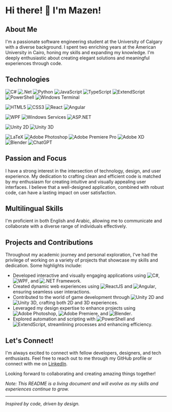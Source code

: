 # Hi there! 👋 I'm Mazen!

## About Me

I'm a passionate software engineering student at the University of Calgary with a diverse background. I spent two enriching years at the American University in Cairo, honing my skills and expanding my knowledge. I'm deeply enthusiastic about creating elegant solutions and meaningful experiences through code.
<!-- simpleicons.org -->
## Technologies

  ![C#](https://img.shields.io/badge/C%23-5C2D91?style=for-the-badge&logo=c-sharp&logoColor=white)
  ![.Net](https://img.shields.io/badge/.NET-5C2D91?style=for-the-badge&logo=.net&logoColor=white)
  ![Python](https://img.shields.io/badge/python-3670A0?style=for-the-badge&logo=python&logoColor=ffdd54)
  ![JavaScript](https://img.shields.io/badge/javascript-%23323330.svg?style=for-the-badge&logo=javascript&logoColor=%23F7DF1E)
  ![TypeScript](https://img.shields.io/badge/typescript-%23007ACC.svg?style=for-the-badge&logo=typescript&logoColor=white)
  ![ExtendScript](https://img.shields.io/badge/extendscript-%23510f17.svg?style=for-the-badge&logo=adobe&logoColor=white)
  ![PowerShell](https://img.shields.io/badge/PowerShell-%235391FE.svg?style=for-the-badge&logo=powershell&logoColor=white)
  ![Windows Terminal](https://img.shields.io/badge/Windows%20Terminal-%234D4D4D.svg?style=for-the-badge&logo=windows-terminal&logoColor=white)

  ![HTML5](https://img.shields.io/badge/html5-%23E34F26.svg?style=for-the-badge&logo=html5&logoColor=white)
  ![CSS3](https://img.shields.io/badge/css3-%231572B6.svg?style=for-the-badge&logo=css3&logoColor=white)
  ![React](https://img.shields.io/badge/react-%2320232a.svg?style=for-the-badge&logo=react&logoColor=%2361DAFB)
  ![Angular](https://img.shields.io/badge/angular-%23DD0031.svg?style=for-the-badge&logo=angular&logoColor=white)

  ![WPF](https://img.shields.io/badge/WPF-5C2D91?style=for-the-badge&logo=dotnet&logoColor=white)
  ![Windows Services](https://img.shields.io/badge/Windows%20services-5C2D91?style=for-the-badge&logo=dotnet&logoColor=white)
  ![ASP.NET](https://img.shields.io/badge/ASP.NET-5C2D91?style=for-the-badge&logo=dotnet&logoColor=white)
  

  ![Unity 2D](https://img.shields.io/badge/unity2d-%23000000.svg?style=for-the-badge&logo=unity&logoColor=white)
  ![Unity 3D](https://img.shields.io/badge/unity3d-%23000000.svg?style=for-the-badge&logo=unity&logoColor=white)

  ![LaTeX](https://img.shields.io/badge/latex-%23008080.svg?style=for-the-badge&logo=latex&logoColor=white)
  ![Adobe Photoshop](https://img.shields.io/badge/adobe%20photoshop-%2331A8FF.svg?style=for-the-badge&logo=adobe%20photoshop&logoColor=white)
  ![Adobe Premiere Pro](https://img.shields.io/badge/Adobe%20Premiere%20Pro-9999FF.svg?style=for-the-badge&logo=Adobe%20Premiere%20Pro&logoColor=white)
  ![Adobe XD](https://img.shields.io/badge/Adobe%20XD-470137?style=for-the-badge&logo=Adobe%20XD&logoColor=#FF61F6)
  ![Blender](https://img.shields.io/badge/blender-%23F5792A.svg?style=for-the-badge&logo=blender&logoColor=white)
  ![ChatGPT](https://img.shields.io/badge/chatGPT-74aa9c?style=for-the-badge&logo=openai&logoColor=white)

## Passion and Focus

I have a strong interest in the intersection of technology, design, and user experience. My dedication to crafting clean and efficient code is matched by my enthusiasm for creating intuitive and visually appealing user interfaces. I believe that a well-designed application, combined with robust code, can have a lasting impact on user satisfaction.

## Multilingual Skills

I'm proficient in both English and Arabic, allowing me to communicate and collaborate with a diverse range of individuals effectively.

## Projects and Contributions

Throughout my academic journey and personal exploration, I've had the privilege of working on a variety of projects that showcase my skills and dedication. Some highlights include:

- Developed interactive and visually engaging applications using ![C#](https://img.shields.io/badge/-C%23-green), ![WPF](https://img.shields.io/badge/-WPF-purple), and ![.NET Framework](https://img.shields.io/badge/-.NET%20Framework-blue).
- Created dynamic web experiences using ![ReactJS](https://img.shields.io/badge/-ReactJS-blue) and ![Angular](https://img.shields.io/badge/-Angular-red), ensuring seamless user interactions.
- Contributed to the world of game development through ![Unity 2D](https://img.shields.io/badge/-Unity%202D-orange) and ![Unity 3D](https://img.shields.io/badge/-Unity%203D-green), crafting both 2D and 3D experiences.
- Leveraged my design expertise to enhance projects using ![Adobe Photoshop](https://img.shields.io/badge/-Adobe%20Photoshop-blue), ![Adobe Premiere](https://img.shields.io/badge/-Adobe%20Premiere-blue), and ![Blender](https://img.shields.io/badge/-Blender-orange).
- Explored automation and scripting with ![PowerShell](https://img.shields.io/badge/-PowerShell-blue) and ![ExtendScript](https://img.shields.io/badge/-ExtendScript-green), streamlining processes and enhancing efficiency.

## Let's Connect!

I'm always excited to connect with fellow developers, designers, and tech enthusiasts. Feel free to reach out to me through my GitHub profile or connect with me on [LinkedIn](https://www.linkedin.com/in/mazenwkamel).

Looking forward to collaborating and creating amazing things together!

*Note: This README is a living document and will evolve as my skills and experiences continue to grow.*

---

*Inspired by code, driven by design.*
